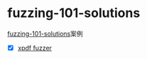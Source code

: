 # fuzzing-101-solutions

[fuzzing-101-solutions](https://github.com/epi052/fuzzing-101-solutions)案例

- [x] [xpdf fuzzer](https://epi052.gitlab.io/notes-to-self/blog/2021-11-01-fuzzing-101-with-libafl/)